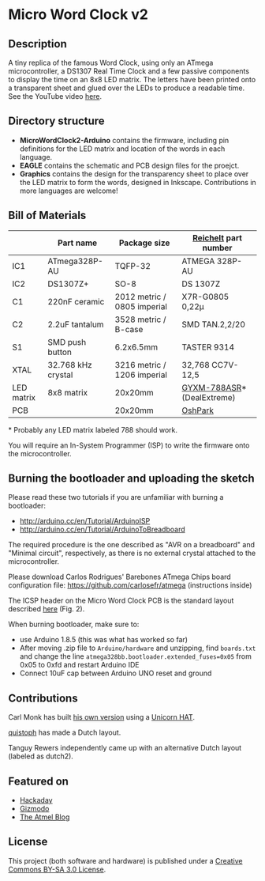 # Micro Word Clock v2

## Description
A tiny replica of the famous Word Clock, using only an ATmega microcontroller, a DS1307 Real Time Clock and a few passive components to display the time on an 8x8 LED matrix. The letters have been printed onto a transparent sheet and glued over the LEDs to produce a readable time.
See the YouTube video [here](https://www.youtube.com/watch?v=9ko9CeylUTs).

## Directory structure
- **MicroWordClock2-Arduino** contains the firmware, including pin definitions for the LED matrix and location of the words in each language.
- **EAGLE** contains the schematic and PCB design files for the proejct.
- **Graphics** contains the design for the transparency sheet to place over the LED matrix to form the words, designed in Inkscape. Contributions in more languages are welcome!

## Bill of Materials

|            | Part name          | Package size                 | [Reichelt](www.reichelt.de) part number                                                                                        |
|------------|--------------------|------------------------------|--------------------------------------------------------------------------------------------------------------------------------|
| IC1        | ATmega328P-AU      | TQFP-32                      | ATMEGA 328P-AU                                                                                                                 |
| IC2        | DS1307Z+           | SO-8                         | DS 1307Z                                                                                                                       |
| C1         | 220nF ceramic      | 2012 metric / 0805 imperial  | X7R-G0805 0,22µ                                                                                                                |
| C2         | 2.2uF tantalum     | 3528 metric / B-case         | SMD TAN.2,2/20                                                                                                                 |
| S1         | SMD push button    | 6.2x6.5mm                    | TASTER 9314                                                                                                                    |
| XTAL       | 32.768 kHz crystal | 3216 metric / 1206 imperial  | 32,768 CC7V-12,5                                                                                                               |
| LED matrix | 8x8 matrix         | 20x20mm                      | [GYXM-788ASR](http://eud.dx.com/product/lson-788-8-x-8-red-led-display-dot-matrix-module-black-white-844302671)* (DealExtreme) |
| PCB        |                    | 20x20mm                      | [OshPark](https://oshpark.com/shared_projects/NkANAgow)                                                                        |
\* Probably any LED matrix labeled 788 should work.

You will require an In-System Programmer (ISP) to write the firmware onto the microcontroller.

## Burning the bootloader and uploading the sketch
Please read these two tutorials if you are unfamiliar with burning a bootloader:
- http://arduino.cc/en/Tutorial/ArduinoISP
- http://arduino.cc/en/Tutorial/ArduinoToBreadboard

The required procedure is the one described as "AVR on a breadboard" and "Minimal circuit", respectively, as there is no external crystal attached to the microcontroller.

Please download Carlos Rodrigues' Barebones ATmega Chips board configuration file:
https://github.com/carlosefr/atmega (instructions inside)

The ICSP header on the Micro Word Clock PCB is the standard layout described [here](http://www.atmel.com/images/doc0943.pdf) (Fig. 2).

When burning bootloader, make sure to:
- use Arduino 1.8.5 (this was what has worked so far)
- After moving .zip file to `Arduino/hardware` and unzipping, find `boards.txt` and change the line `atmega328bb.bootloader.extended_fuses=0x05` from 0x05 to 0xfd and restart Arduino IDE
- Connect 10uF cap between Arduino UNO reset and ground

## Contributions
Carl Monk has built [his own version](http://fortoffee.org.uk/2014/12/word-clock-with-a-unicorn/) using a [Unicorn HAT](http://shop.pimoroni.com/products/unicorn-hat).

[quistoph](https://github.com/qistoph) has made a Dutch layout.

Tanguy Rewers independently came up with an alternative Dutch layout (labeled as dutch2).

## Featured on
- [Hackaday](http://hackaday.com/2014/11/29/micro-word-clock/)
- [Gizmodo](http://gizmodo.com/build-a-tiny-version-of-those-pricey-word-clocks-on-the-1665134624)
- [The Atmel Blog](http://blog.atmel.com/2014/12/01/build-your-own-micro-word-clock-with-an-atmega328p/)

## License
This project (both software and hardware) is published under a [Creative Commons BY-SA 3.0 License](http://creativecommons.org/licenses/by-sa/3.0/).
